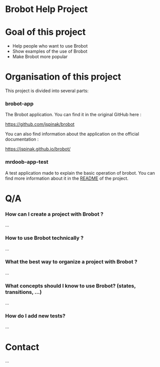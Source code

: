 # Brobot Help Project

# Goal of this project
- Help people who want to use Brobot
- Show examples of the use of Brobot
- Make Brobot more popular


# Organisation of this project
This project is divided into several parts:
### brobot-app
The Brobot application. You can find it in the original GitHub here :

https://github.com/jspinak/brobot

You can also find information about the application on the
official documentation : 

https://jspinak.github.io/brobot/ 


### mrdoob-app-test
A test application made to explain the basic operation of brobot.
You can find more information about it in the
[README](https://github.com/brobot-help-dev/brobot-help-dev/blob/main/mrdoob-app-test/README.md) of the project.

# Q/A
### How can I create a project with Brobot ?
...

### How to use Brobot technically ?
...

### What the best way to organize a project with Brobot ?
...

### What concepts should I know to use Brobot? (states, transitions, ...)
...

### How do I add new tests?
...

# Contact
...